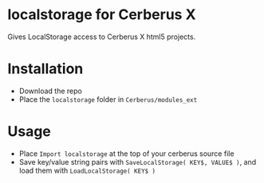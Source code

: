 # localstorage for Cerberus X
Gives LocalStorage access to Cerberus X html5 projects.


# Installation
- Download the repo
- Place the `localstorage` folder in `Cerberus/modules_ext`

# Usage
- Place `Import localstorage` at the top of your cerberus source file
- Save key/value string pairs with `SaveLocalStorage( KEY$, VALUE$ )`, and load them with `LoadLocalStorage( KEY$ )`
